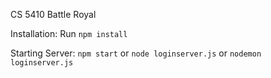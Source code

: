 CS 5410 Battle Royal

Installation:
Run `npm install`

Starting Server:
`npm start` or `node loginserver.js` or `nodemon loginserver.js`

